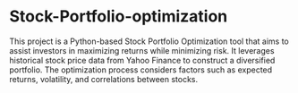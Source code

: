 # Stock-Portfolio-optimization
This project is a Python-based Stock Portfolio Optimization tool that aims to assist investors in maximizing returns while minimizing risk. It leverages historical stock price data from Yahoo Finance to construct a diversified portfolio. The optimization process considers factors such as expected returns, volatility, and correlations between stocks.
